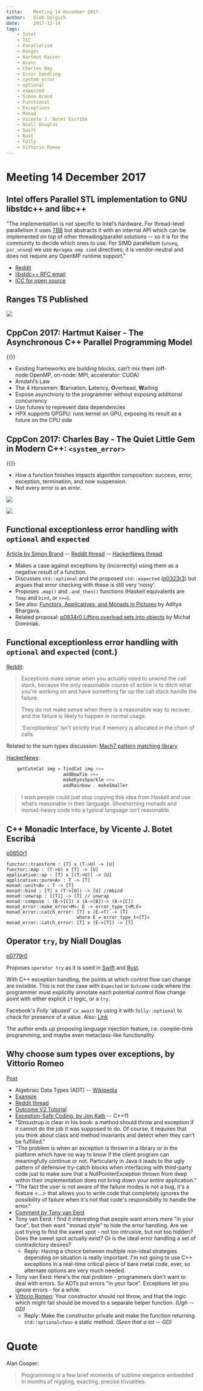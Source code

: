 ```yaml
---
title:    Meeting 14 December 2017
author:   Gleb Dolgich
date:     2017-12-14
tags:
    - Intel
    - ICC
    - Parallelism
    - Ranges
    - Hartmut Kaiser
    - Async
    - Charles Bay
    - Error handling
    - system_error
    - optional
    - expected
    - Simon Brand
    - Functional
    - Exceptions
    - Monad
    - Vicente J. Botet Escribá
    - Niall Douglas
    - Swift
    - Rust
    - Folly
    - Vittorio Romeo
---
```


# Meeting 14 December 2017

## Intel offers Parallel STL implementation to GNU libstdc++ and libc++

"The implementation is not specific to Intel’s hardware. For thread-level parallelism it uses [TBB](https://www.threadingbuildingblocks.org/) but abstracts it with an internal API which can be implemented on top of other threading/parallel solutions -- so it is for the community to decide which ones to use. For SIMD parallelism (`unseq`, `par_unseq`) we use `#pragma omp simd` directives; it is vendor-neutral and does not require any OpenMP runtime support."

* [Reddit](https://www.reddit.com/r/cpp/comments/7gjmgd/intel_offers_parallel_stl_implementation_to_gnu/)
* [libstdc++ RFC email](https://gcc.gnu.org/ml/libstdc++/2017-11/msg00112.html)
* [ICC for open source](https://software.intel.com/en-us/qualify-for-free-software/opensourcecontributor)

## Ranges TS Published

![](/img/ranges_ts_pub.png)

## CppCon 2017: Hartmut Kaiser - The Asynchronous C++ Parallel Programming Model

{{<youtube id="js-e8xAMd1s" title="Hartmut Kaiser - The Asynchronous C++ Parallel Programming Model">}}

- Existing frameworks are building blocks, can’t mix them (off-node:OpenMP, on-node: MPI, accelerator: CUDA)
- Amdahl’s Law
- The 4 Horsemen: **S**tarvation, **L**atency, **O**verhead, **W**aiting
- Expose asynchrony to the programmer without exposing additional concurrency
- Use futures to represent data dependencies
- HPX supports GPGPU: runs kernel on GPU, exposing its result as a future on the CPU side

## CppCon 2017: Charles Bay - The Quiet Little Gem in Modern C++: `<system_error>`

{{<youtube id="hNaLf8lYLDo" title="Charles Bay - The Quiet Little Gem in Modern C++: `<system_error>`">}}

- How a function finishes impacts algorithm composition: success, error, exception, termination, and now suspension.
- Not every error is an error.

![](/img/syserr1.png)

![](/img/syserr2.png)

## Functional exceptionless error handling with `optional` and `expected`

[Article by Simon Brand](https://blog.tartanllama.xyz/optional-expected/) -- [Reddit thread](https://www.reddit.com/r/cpp/comments/7gua48/functional_exceptionless_errorhandling_with/) -- [HackerNews thread](https://news.ycombinator.com/item?id=15838411)

* Makes a case against exceptions by (incorrectly) using them as a negative result of a function.
* Discusses `std::optional` and the proposed `std::expected` ([p0323r3](http://www.open-std.org/jtc1/sc22/wg21/docs/papers/2017/p0323r3.pdf)) but argues that error checking with these is still very 'noisy'.
* Proposes `.map()` and `.and_then()` functions (Haskell equivalents are `fmap` and `bind`, or `>>=`).
* See also: [Functors, Applicatives, and Monads in Pictures](http://adit.io/posts/2013-04-17-functors,_applicatives,_and_monads_in_pictures.html) by Aditya Bhargava.
* Related proposal: [p0834r0 Lifting overload sets into objects](http://www.open-std.org/jtc1/sc22/wg21/docs/papers/2017/p0834r0.html) by Michał Dominiak.

## Functional exceptionless error handling with `optional` and `expected` (cont.)

[Reddit](https://www.reddit.com/r/cpp/comments/7gua48/functional_exceptionless_errorhandling_with/):

> Exceptions make sense when you actually need to unwind the call stack, because the only reasonable course of action is to ditch what you're working on and have something far up the call stack handle the failure.
>
> They do not make sense when there is a reasonable way to recover, and the failure is likely to happen in normal usage.
>
> 'Exceptionless' isn't strictly true if memory is allocated in the chain of calls.

Related to the sum types discussion: [Mach7 pattern matching library](https://github.com/solodon4/Mach7)

[HackerNews](https://news.ycombinator.com/item?id=15838411):

```haskell
    getCuteCat img = findCat img >>=
                     addBowTie >>=
                     makeEyesSparkle >>=
                     addRainbow . makeSmaller
```

> I wish people could just stop copying this idea from Haskell and use what’s reasonable in their language. Shoehorning monads and monad-heavy code into a typical language isn’t reasonable.

## C++ Monadic Interface, by Vicente J. Botet Escribá

[p0650r1](http://www.open-std.org/jtc1/sc22/wg21/docs/papers/2017/p0650r1.pdf)

```
functor::transform : [T] x (T->U) -> [U]
functor::map : (T->U) x [T] -> [U]
applicative::ap : [T] x [(T->U)] -> [U]
applicative::pure<A> : T -> [T]
monad::unit<A> : T -> [T]
monad::bind : [T] x (T->[U]) -> [U] //mbind
monad::unwrap : [[T]] -> [T] // unwrap
monad::compose : (B->[C]) x (A->[B])-> (A->[C])
monad_error::make_error<M>: E -> error_type_t<M,E>
monad_error::catch_error: [T] x (E->T) -> [T]
                          where E = error_type_t<[T]>
monad_error::catch_error: [T] x (E->[T]) -> [T]
```

## Operator `try`, by Niall Douglas

[p0779r0](http://www.open-std.org/jtc1/sc22/wg21/docs/papers/2017/p0779r0.pdf)

Proposes `operator try` as it is used in [Swift](https://developer.apple.com/library/content/documentation/Swift/Conceptual/Swift_Programming_Language/ErrorHandling.html) and [Rust](https://doc.rust-lang.org/std/macro.try.html).

With C++ exception handling, the points at which control flow can change are invisible. This is not the case with `Expected` or `Outcome` code where the programmer must explicitly annotate each potential control flow change point with either explicit `if` logic, or a `try`.

Facebook's *Folly* 'abused' `co_await` by using it with `folly::optional` to check for presence of a value. Also: [Link](https://github.com/toby-allsopp/coroutine_monad)

The author ends up proposing language injection feature, i.e. compile-time programming, and maybe even metaclass-like functionality.

## Why choose sum types over exceptions, by Vittorio Romeo

[Post](https://vittorioromeo.info/index/blog/adts_over_exceptions.html)

* Algebraic Data Types (ADT) -- [Wikipedia](https://en.wikipedia.org/wiki/Algebraic_data_type)
* [Example](https://github.com/SuperV1234/scelta/blob/master/example/error_handling.cpp)
* [Reddit thread](https://www.reddit.com/r/cpp/comments/7ha64y/why_choose_sum_types_over_exceptions/)
* [Outcome V2 Tutorial](https://ned14.github.io/outcome/tutorial/)
* [Exception-Safe Coding, by Jon Kalb](http://exceptionsafecode.com/) -- C++11
* "Stroustrup is clear in his book: a method should throw and exception if it cannot do the job it was supposed to do. Of course, it requires that you think about class and method invariants and detect when they can't be fulfilled."
* "The problem is when an exception is thrown in a library or in the platform which have no way to know if the client program can meaningfully continue or not. Particularly in Java it leads to the ugly pattern of defensive try-catch blocks when interfacing with third-party code just to make sure that a NullPointerException thrown from deep within their implementation does not bring down your entire application."
* "The fact the user is not aware of the failure modes is not a bug, it's a feature <...> that allows you to write code that completely ignores the possibility of failure when it's not that code's responsibility to handle the error."
* [Comment by Tony van Eerd](https://www.reddit.com/r/cpp/comments/7ha64y/why_choose_sum_types_over_exceptions/dqqbnwe/)
* Tony van Eerd: I find it interesting that people want errors more "in your face", but then want "monad style" to hide the error handling. Are we just trying to find the sweet spot - not too intrusive, but not too hidden? Does the sweet spot actually exist? Or is the ideal error handling a set of contradictory desires?
    - Reply: Having a choice between multiple non-ideal strategies depending on situation is really important. I'm not going to use C++ exceptions in a real-time critical piece of bare metal code, ever, so alternate options are very much needed.
* Tony van Eerd: Here's the real problem - programmers don't want to deal with errors. So ADTs put errors "in your face". Exceptions let you ignore errors - for a while.
* [Vittorio Romeo](https://www.reddit.com/r/cpp/comments/7ha64y/why_choose_sum_types_over_exceptions/dqpm07q/): Your constructor should not throw, and that the logic which might fail should be moved to a separate helper function. *(Ugh -- GD)*
    - Reply: Make the constructor private and make the function returning `std::optional<foo>` a static method. *(Seen that a lot -- GD)*

# Quote

Alan Cooper:

> Programming is a few brief moments of sublime elegance embedded in months of niggling, exacting, precise trivialities.
